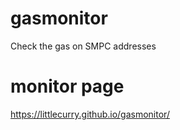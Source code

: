 # gasmonitor
Check the gas on SMPC addresses

# monitor page
<https://littlecurry.github.io/gasmonitor/>

